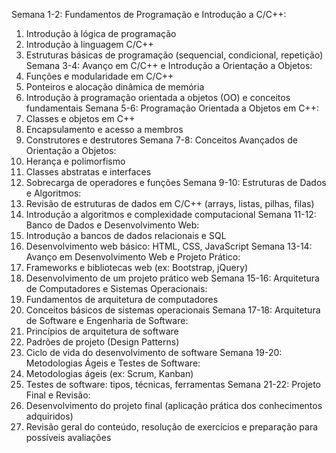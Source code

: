 Semana 1-2: Fundamentos de Programação e Introdução a C/C++:
1. Introdução à lógica de programação
2. Introdução à linguagem C/C++
3. Estruturas básicas de programação (sequencial, condicional, repetição)
Semana 3-4: Avanço em C/C++ e Introdução a Orientação a Objetos: 
4. Funções e modularidade em C/C++ 
5. Ponteiros e alocação dinâmica de memória 
6. Introdução à programação orientada a objetos (OO) e conceitos fundamentais
Semana 5-6: Programação Orientada a Objetos em C++: 
7. Classes e objetos em C++ 
8. Encapsulamento e acesso a membros 
9. Construtores e destrutores
Semana 7-8: Conceitos Avançados de Orientação a Objetos: 
10. Herança e polimorfismo 
11. Classes abstratas e interfaces 
12. Sobrecarga de operadores e funções
Semana 9-10: Estruturas de Dados e Algoritmos: 
13. Revisão de estruturas de dados em C/C++ (arrays, listas, pilhas, filas) 
14. Introdução a algoritmos e complexidade computacional
Semana 11-12: Banco de Dados e Desenvolvimento Web: 
15. Introdução a bancos de dados relacionais e SQL 
16. Desenvolvimento web básico: HTML, CSS, JavaScript
Semana 13-14: Avanço em Desenvolvimento Web e Projeto Prático: 
17. Frameworks e bibliotecas web (ex: Bootstrap, jQuery) 
18. Desenvolvimento de um projeto prático web
Semana 15-16: Arquitetura de Computadores e Sistemas Operacionais: 
19. Fundamentos de arquitetura de computadores 
20. Conceitos básicos de sistemas operacionais
Semana 17-18: Arquitetura de Software e Engenharia de Software: 
21. Princípios de arquitetura de software 
22. Padrões de projeto (Design Patterns) 
23. Ciclo de vida do desenvolvimento de software
Semana 19-20: Metodologias Ágeis e Testes de Software: 
24. Metodologias ágeis (ex: Scrum, Kanban) 
25. Testes de software: tipos, técnicas, ferramentas
Semana 21-22: Projeto Final e Revisão: 
26. Desenvolvimento do projeto final (aplicação prática dos conhecimentos adquiridos) 
27. Revisão geral do conteúdo, resolução de exercícios e preparação para possíveis avaliações
